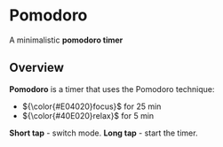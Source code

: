 # Pomodoro

A minimalistic **pomodoro timer**

## Overview

**Pomodoro** is a timer that uses the Pomodoro technique:
- ${\color{#E04020}focus}$ for 25 min
- ${\color{#40E020}relax}$ for 5 min

**Short tap** - switch mode. **Long tap** - start the timer.
